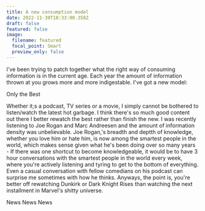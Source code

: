 ```yaml
---
title: A new consumption model
date: 2022-11-30T18:33:00.358Z
draft: false
featured: false
image:
  filename: featured
  focal_point: Smart
  preview_only: false
---
```

I've been trying to patch together what the right way of consuming information is in the current age. Each year the amount of information thrown at you grows more and more indigestable. I've got a new model:

Only the Best

Whether it;s a podcast, TV series or a movie, I simply cannot be bothered to listen/watch the latest hot garbage. I think there's so much good content out there I better rewatch the best rather than finish the new. I was recently listening to Joe Rogan and Marc Andreesen and the amount of information density was unbelievable. Joe Rogan,'s breadth and deptth of knowledge, whether you love him or hate him, is now among the smartest people in the world, which makes sense given what he's been doing over so many years - If there was one shortcut to become knowledgeable, it would be to have 3 hour conversations with the smartest people in the world every week, where you're  actively listening and tyring to get to the bottom of everything. Even a casual conversation with fellow comedians on his podcast can surprise me sometimes with how he thinks. Anyways, the point is, you're better off rewatching Dunkirk or Dark Knight Rises than watching the next installment in Marvel's shitty universe. 



News News News